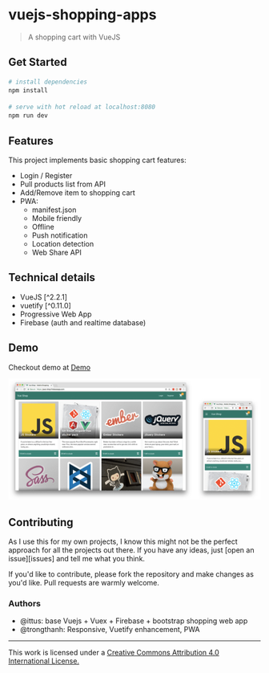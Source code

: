 # vuejs-shopping-apps

> A shopping cart with VueJS

## Get Started

``` bash
# install dependencies
npm install

# serve with hot reload at localhost:8080
npm run dev
```

## Features

This project implements basic shopping cart features:
* Login / Register
* Pull products list from API
* Add/Remove item to shopping cart
* PWA:
  * manifest.json
  * Mobile friendly
  * Offline
  * Push notification
  * Location detection
  * Web Share API

## Technical details

* VueJS [^2.2.1]
* vuetify [^0.11.0]
* Progressive Web App
* Firebase (auth and realtime database)

## Demo

Checkout demo at [Demo](https://pwa-shop.firebaseapp.com/)

![App screenshot](/screenshots/screenshot1.png?raw=true "App screenshot")

## Contributing

As I use this for my own projects, I know this might not be the perfect approach
for all the projects out there. If you have any ideas, just
[open an issue][issues] and tell me what you think.

If you'd like to contribute, please fork the repository and make changes as
you'd like. Pull requests are warmly welcome.

### Authors

- @ittus: base Vuejs + Vuex + Firebase + bootstrap shopping web app
- @trongthanh: Responsive, Vuetify enhancement, PWA

___
This work is licensed under a [Creative Commons Attribution 4.0 International License.](http://creativecommons.org/licenses/by/4.0/)
